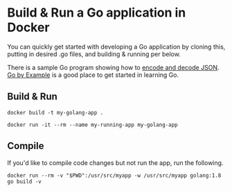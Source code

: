 # Build & Run a Go application in Docker

You can quickly get started with developing a Go application by cloning this, putting in desired .go files, and building & running per below.

There is a sample Go program showing how to [encode and decode JSON](https://gobyexample.com/json). [Go by Example](gobyexample) is a good place to get started in learning Go.

## Build & Run

```
docker build -t my-golang-app .

docker run -it --rm --name my-running-app my-golang-app
```

## Compile

If you'd like to compile code changes but not run the app, run the following.

```
docker run --rm -v "$PWD":/usr/src/myapp -w /usr/src/myapp golang:1.8 go build -v
```
